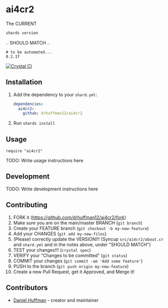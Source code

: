 # ai4cr2

The CURRENT 

```sh
shards version
```

.. SHOULD MATCH ..

```output
# to be automated...
0.2.1f
```

[![Crystal CI](https://github.com/drhuffman12/ai4cr2/actions/workflows/crystal.yml/badge.svg)](https://github.com/drhuffman12/ai4cr2/actions/workflows/crystal.yml)

## Installation

1. Add the dependency to your `shard.yml`:

   ```yaml
   dependencies:
     ai4cr2:
       github: drhuffman12/ai4cr2
   ```

2. Run `shards install`

## Usage

```crystal
require "ai4cr2"
```

TODO: Write usage instructions here

## Development

TODO: Write development instructions here

## Contributing

1. FORK it (<https://github.com/drhuffman12/ai4cr2/fork>)
2. Make sure you are on the main/master BRANCH (`git branch`)
3. Create your FEATURE branch (`git checkout -b my-new-feature`)
4. Add your CHANGES (`git add my-new-files`)
5. (Please) correctly update the VERSION!!! (Syncup `src/ai4cr2/about.cr` and `shard.yml` and in the notes above, under "SHOULD MATCH")
6. TEST your changes!!! (`crystal spec`)
7. VERIFY your "Changes to be committed" (`git status`)
8. COMMIT your changes (`git commit -am 'Add some feature'`)
9. PUSH to the branch (`git push origin my-new-feature`)
10. Create a new Pull Request, get it Approved, and Merge it!

## Contributors

- [Daniel Huffman](https://github.com/drhuffman12) - creator and maintainer
